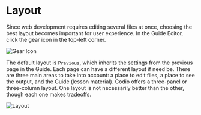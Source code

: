 # Layout

Since web development requires editing several files at once, choosing the best layout becomes important for user experience. In the Guide Editor, click the gear icon in the top-left corner. 

![Gear Icon](.guides/img/gear-icon.png)

The default layout is `Previous`, which inherits the settings from the previous page in the Guide. Each page can have a different layout if need be. There are three main areas to take into account: a place to edit files, a place to see the output, and the Guide (lesson material). Codio offers a three-panel or three-column layout. One layout is not necessarily better than the other, though each one makes tradeoffs.

![Layout](.guides/img/layout.png)